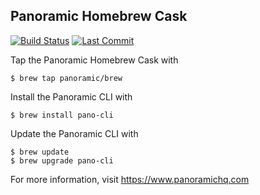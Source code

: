 Panoramic Homebrew Cask
-----------------------

[![Build Status](https://travis-ci.org/panoramichq/homebrew-brew.svg?branch=master)](https://travis-ci.org/panoramichq/homebrew-brew)
[![Last Commit](https://img.shields.io/github/last-commit/panoramichq/panoramic-cli)](https://github.com/panoramichq/homebrew-brew/commits/master)

Tap the Panoramic Homebrew Cask with

    $ brew tap panoramic/brew

Install the Panoramic CLI with

    $ brew install pano-cli

Update the Panoramic CLI with

    $ brew update
    $ brew upgrade pano-cli

For more information, visit https://www.panoramichq.com
